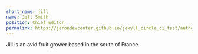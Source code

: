 ```yaml
---
short_name: jill
name: Jill Smith
position: Chief Editor
permalink: https://jarondevcenter.github.io/jekyll_circle_ci_test/authors/jill.html
---
```

Jill is an avid fruit grower based in the south of France.